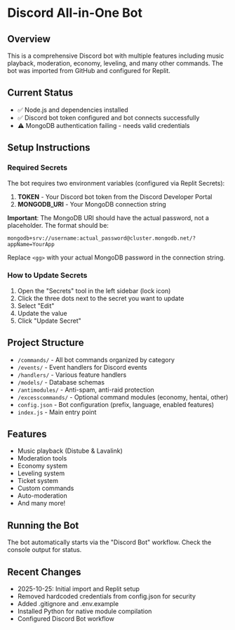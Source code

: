 # Discord All-in-One Bot

## Overview
This is a comprehensive Discord bot with multiple features including music playback, moderation, economy, leveling, and many other commands. The bot was imported from GitHub and configured for Replit.

## Current Status
- ✅ Node.js and dependencies installed
- ✅ Discord bot token configured and bot connects successfully
- ⚠️ MongoDB authentication failing - needs valid credentials

## Setup Instructions

### Required Secrets
The bot requires two environment variables (configured via Replit Secrets):

1. **TOKEN** - Your Discord bot token from the Discord Developer Portal
2. **MONGODB_URI** - Your MongoDB connection string

**Important**: The MongoDB URI should have the actual password, not a placeholder. The format should be:
```
mongodb+srv://username:actual_password@cluster.mongodb.net/?appName=YourApp
```

Replace `<gg>` with your actual MongoDB password in the connection string.

### How to Update Secrets
1. Open the "Secrets" tool in the left sidebar (lock icon)
2. Click the three dots next to the secret you want to update
3. Select "Edit"
4. Update the value
5. Click "Update Secret"

## Project Structure
- `/commands/` - All bot commands organized by category
- `/events/` - Event handlers for Discord events
- `/handlers/` - Various feature handlers
- `/models/` - Database schemas
- `/antimodules/` - Anti-spam, anti-raid protection
- `/excesscommands/` - Optional command modules (economy, hentai, other)
- `config.json` - Bot configuration (prefix, language, enabled features)
- `index.js` - Main entry point

## Features
- Music playback (Distube & Lavalink)
- Moderation tools
- Economy system
- Leveling system
- Ticket system
- Custom commands
- Auto-moderation
- And many more!

## Running the Bot
The bot automatically starts via the "Discord Bot" workflow. Check the console output for status.

## Recent Changes
- 2025-10-25: Initial import and Replit setup
- Removed hardcoded credentials from config.json for security
- Added .gitignore and .env.example
- Installed Python for native module compilation
- Configured Discord Bot workflow
